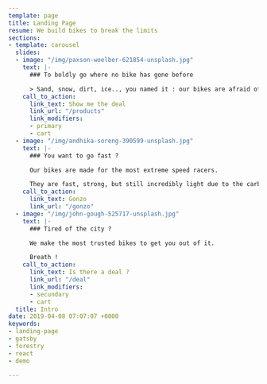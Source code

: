 ```yaml
---
template: page
title: Landing Page
resume: We build bikes to break the limits
sections:
- template: carousel
  slides:
  - image: "/img/paxson-woelber-621854-unsplash.jpg"
    text: |-
      ### To boldly go where no bike has gone before

      > Sand, snow, dirt, ice.., you named it : our bikes are afraid of nothing.
    call_to_action:
      link_text: Show me the deal
      link_url: "/products"
      link_modifiers:
      - primary
      - cart
  - image: "/img/andhika-soreng-390599-unsplash.jpg"
    text: |-
      ### You want to go fast ?

      Our bikes are made for the most extreme speed racers.

      They are fast, strong, but still incredibly light due to the carbon fiber used for their cadre.
    call_to_action:
      link_text: Gonzo
      link_url: "/gonzo"
  - image: "/img/john-gough-525717-unsplash.jpg"
    text: |-
      ### Tired of the city ?

      We make the most trusted bikes to get you out of it.

      Breath !
    call_to_action:
      link_text: Is there a deal ?
      link_url: "/deal"
      link_modifiers:
      - secundary
      - cart
  title: Intro
date: 2019-04-08 07:07:07 +0000
keywords:
- landing-page
- gatsby
- forestry
- react
- demo

---
```

